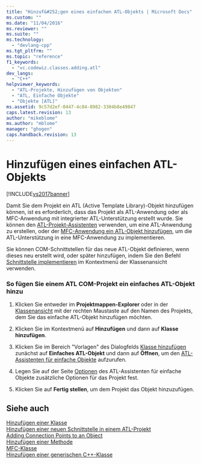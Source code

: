 ```yaml
---
title: "Hinzuf&#252;gen eines einfachen ATL-Objekts | Microsoft Docs"
ms.custom: ""
ms.date: "11/04/2016"
ms.reviewer: ""
ms.suite: ""
ms.technology: 
  - "devlang-cpp"
ms.tgt_pltfrm: ""
ms.topic: "reference"
f1_keywords: 
  - "vc.codewiz.classes.adding.atl"
dev_langs: 
  - "C++"
helpviewer_keywords: 
  - "ATL-Projekte, Hinzufügen von Objekten"
  - "ATL, Einfache Objekte"
  - "Objekte [ATL]"
ms.assetid: 9c57d2ef-0447-4c84-8982-3304b8e49847
caps.latest.revision: 13
author: "mikeblome"
ms.author: "mblome"
manager: "ghogen"
caps.handback.revision: 13
---
```

# Hinzuf&#252;gen eines einfachen ATL-Objekts
[!INCLUDE[vs2017banner](../../assembler/inline/includes/vs2017banner.md)]

Damit Sie dem Projekt ein ATL \(Active Template Library\)\-Objekt hinzufügen können, ist es erforderlich, dass das Projekt als ATL\-Anwendung oder als MFC\-Anwendung mit integrierter ATL\-Unterstützung erstellt wurde.  Sie können den [ATL\-Projekt\-Assistenten](../../atl/reference/atl-project-wizard.md) verwenden, um eine ATL\-Anwendung zu erstellen, oder der [MFC\-Anwendung ein ATL\-Objekt hinzufügen](../../mfc/reference/adding-atl-support-to-your-mfc-project.md), um die ATL\-Unterstützung in eine MFC\-Anwendung zu implementieren.  
  
 Sie können COM\-Schnittstellen für das neue ATL\-Objekt definieren, wenn dieses neu erstellt wird, oder später hinzufügen, indem Sie den Befehl [Schnittstelle implementieren](../../ide/implement-interface-wizard.md) im Kontextmenü der Klassenansicht verwenden.  
  
### So fügen Sie einem ATL COM\-Projekt ein einfaches ATL\-Objekt hinzu  
  
1.  Klicken Sie entweder im **Projektmappen\-Explorer** oder in der [Klassenansicht](assetId:///8d7430a9-3e33-454c-a9e1-a85e3d2db925) mit der rechten Maustaste auf den Namen des Projekts, dem Sie das einfache ATL\-Objekt hinzufügen möchten.  
  
2.  Klicken Sie im Kontextmenü auf **Hinzufügen** und dann auf **Klasse hinzufügen**.  
  
3.  Klicken Sie im Bereich "Vorlagen" des Dialogfelds [Klasse hinzufügen](../../ide/add-class-dialog-box.md) zunächst auf **Einfaches ATL\-Objekt** und dann auf **Öffnen**, um den [ATL\-Assistenten für einfache Objekte](../../atl/reference/atl-simple-object-wizard.md) aufzurufen.  
  
4.  Legen Sie auf der Seite [Optionen](../../atl/reference/options-atl-simple-object-wizard.md) des ATL\-Assistenten für einfache Objekte zusätzliche Optionen für das Projekt fest.  
  
5.  Klicken Sie auf **Fertig stellen**, um dem Projekt das Objekt hinzuzufügen.  
  
## Siehe auch  
 [Hinzufügen einer Klasse](../../ide/adding-a-class-visual-cpp.md)   
 [Hinzufügen einer neuen Schnittstelle in einem ATL\-Projekt](../../atl/reference/adding-a-new-interface-in-an-atl-project.md)   
 [Adding Connection Points to an Object](../../atl/adding-connection-points-to-an-object.md)   
 [Hinzufügen einer Methode](../../ide/adding-a-method-visual-cpp.md)   
 [MFC\-Klasse](../../mfc/reference/adding-an-mfc-class.md)   
 [Hinzufügen einer generischen C\+\+\-Klasse](../../ide/adding-a-generic-cpp-class.md)